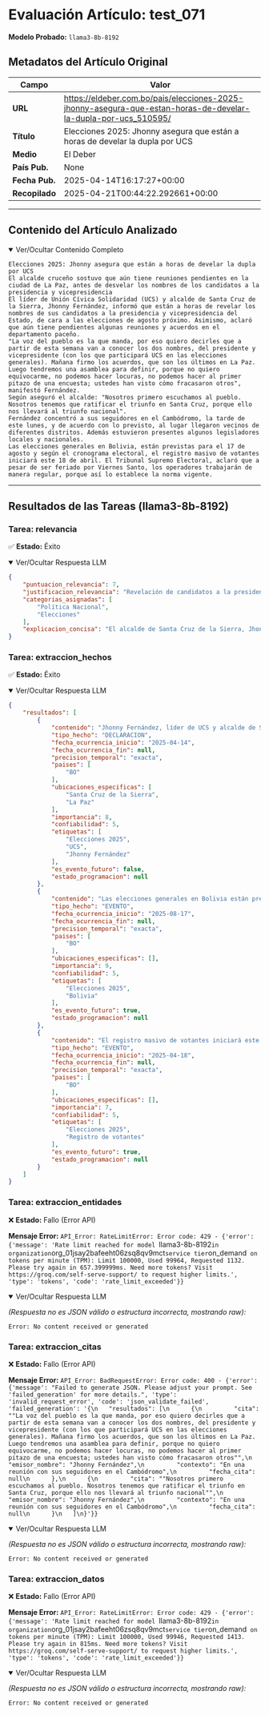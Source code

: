 # Evaluación Artículo: test_071
**Modelo Probado:** `llama3-8b-8192`

## Metadatos del Artículo Original

| Campo          | Valor                                      |
|----------------|--------------------------------------------|
| **URL**        | https://eldeber.com.bo/pais/elecciones-2025-jhonny-asegura-que-estan-horas-de-develar-la-dupla-por-ucs_510595/           |
| **Título**     | Elecciones 2025: Jhonny asegura que están a horas de develar la dupla por UCS       |
| **Medio**      | El Deber         |
| **País Pub.**  | None |
| **Fecha Pub.** | 2025-04-14T16:17:27+00:00 |
| **Recopilado** | 2025-04-21T00:44:22.292661+00:00 |

---

## Contenido del Artículo Analizado

<details open>
<summary>Ver/Ocultar Contenido Completo</summary>

```text
Elecciones 2025: Jhonny asegura que están a horas de develar la dupla por UCS
El alcalde cruceño sostuvo que aún tiene reuniones pendientes en la ciudad de La Paz, antes de desvelar los nombres de los candidatos a la presidencia y vicepresidencia
El líder de Unión Cívica Solidaridad (UCS) y alcalde de Santa Cruz de la Sierra, Jhonny Fernández, informó que están a horas de revelar los nombres de sus candidatos a la presidencia y vicepresidencia del Estado, de cara a las elecciones de agosto próximo. Asimismo, aclaró que aún tiene pendientes algunas reuniones y acuerdos en el departamento paceño.
"La voz del pueblo es la que manda, por eso quiero decirles que a partir de esta semana van a conocer los dos nombres, del presidente y vicepresidente (con los que participará UCS en las elecciones generales). Mañana firmo los acuerdos, que son los últimos en La Paz. Luego tendremos una asamblea para definir, porque no quiero equivocarme, no podemos hacer locuras, no podemos hacer al primer pitazo de una encuesta; ustedes han visto cómo fracasaron otros", manifestó Fernández.
Según aseguró el alcalde: "Nosotros primero escuchamos al pueblo. Nosotros tenemos que ratificar el triunfo en Santa Cruz, porque ello nos llevará al triunfo nacional".
Fernández concentró a sus seguidores en el Cambódromo, la tarde de este lunes, y de acuerdo con lo previsto, al lugar llegaron vecinos de diferentes distritos. Además estuvieron presentes algunos legisladores locales y nacionales.
Las elecciones generales en Bolivia, están previstas para el 17 de agosto y según el cronograma electoral, el registro masivo de votantes iniciará este 18 de abril. El Tribunal Supremo Electoral, aclaró que a pesar de ser feriado por Viernes Santo, los operadores trabajarán de manera regular, porque así lo establece la norma vigente.
```
</details>

---

## Resultados de las Tareas (llama3-8b-8192)

### Tarea: relevancia

✅ **Estado:** Éxito


<details open>
<summary>Ver/Ocultar Respuesta LLM</summary>

```json
{
    "puntuacion_relevancia": 7,
    "justificacion_relevancia": "Revelación de candidatos a la presidencia y vicepresidencia en Bolivia",
    "categorias_asignadas": [
        "Política Nacional",
        "Elecciones"
    ],
    "explicacion_concisa": "El alcalde de Santa Cruz de la Sierra, Jhonny Fernández, anuncia que UCS revelará los nombres de sus candidatos a la presidencia y vicepresidencia del Estado en Bolivia, con miras a las elecciones generales de agosto"
}
```
</details>


### Tarea: extraccion_hechos

✅ **Estado:** Éxito


<details open>
<summary>Ver/Ocultar Respuesta LLM</summary>

```json
{
    "resultados": [
        {
            "contenido": "Jhonny Fernández, líder de UCS y alcalde de Santa Cruz, asegura que están a horas de revelar los nombres de sus candidatos a la presidencia y vicepresidencia del Estado.",
            "tipo_hecho": "DECLARACION",
            "fecha_ocurrencia_inicio": "2025-04-14",
            "fecha_ocurrencia_fin": null,
            "precision_temporal": "exacta",
            "paises": [
                "BO"
            ],
            "ubicaciones_especificas": [
                "Santa Cruz de la Sierra",
                "La Paz"
            ],
            "importancia": 8,
            "confiabilidad": 5,
            "etiquetas": [
                "Elecciones 2025",
                "UCS",
                "Jhonny Fernández"
            ],
            "es_evento_futuro": false,
            "estado_programacion": null
        },
        {
            "contenido": "Las elecciones generales en Bolivia están previstas para el 17 de agosto.",
            "tipo_hecho": "EVENTO",
            "fecha_ocurrencia_inicio": "2025-08-17",
            "fecha_ocurrencia_fin": null,
            "precision_temporal": "exacta",
            "paises": [
                "BO"
            ],
            "ubicaciones_especificas": [],
            "importancia": 9,
            "confiabilidad": 5,
            "etiquetas": [
                "Elecciones 2025",
                "Bolivia"
            ],
            "es_evento_futuro": true,
            "estado_programacion": null
        },
        {
            "contenido": "El registro masivo de votantes iniciará este 18 de abril.",
            "tipo_hecho": "EVENTO",
            "fecha_ocurrencia_inicio": "2025-04-18",
            "fecha_ocurrencia_fin": null,
            "precision_temporal": "exacta",
            "paises": [
                "BO"
            ],
            "ubicaciones_especificas": [],
            "importancia": 7,
            "confiabilidad": 5,
            "etiquetas": [
                "Elecciones 2025",
                "Registro de votantes"
            ],
            "es_evento_futuro": true,
            "estado_programacion": null
        }
    ]
}
```
</details>


### Tarea: extraccion_entidades

❌ **Estado:** Fallo (Error API)

   **Mensaje Error:** `API_Error: RateLimitError: Error code: 429 - {'error': {'message': 'Rate limit reached for model `llama3-8b-8192` in organization `org_01jsay2bafeeht06zsq8qv9mct` service tier `on_demand` on tokens per minute (TPM): Limit 100000, Used 99964, Requested 1132. Please try again in 657.399999ms. Need more tokens? Visit https://groq.com/self-serve-support/ to request higher limits.', 'type': 'tokens', 'code': 'rate_limit_exceeded'}}`


<details open>
<summary>Ver/Ocultar Respuesta LLM</summary>

_(Respuesta no es JSON válido o estructura incorrecta, mostrando raw):_
```
Error: No content received or generated
```
</details>


### Tarea: extraccion_citas

❌ **Estado:** Fallo (Error API)

   **Mensaje Error:** `API_Error: BadRequestError: Error code: 400 - {'error': {'message': "Failed to generate JSON. Please adjust your prompt. See 'failed_generation' for more details.", 'type': 'invalid_request_error', 'code': 'json_validate_failed', 'failed_generation': '{\n   "resultados": [\n      {\n         "cita": ""La voz del pueblo es la que manda, por eso quiero decirles que a partir de esta semana van a conocer los dos nombres, del presidente y vicepresidente (con los que participará UCS en las elecciones generales). Mañana firmo los acuerdos, que son los últimos en La Paz. Luego tendremos una asamblea para definir, porque no quiero equivocarme, no podemos hacer locuras, no podemos hacer al primer pitazo de una encuesta; ustedes han visto cómo fracasaron otros"",\n         "emisor_nombre": "Jhonny Fernández",\n         "contexto": "En una reunión con sus seguidores en el Cambódromo",\n         "fecha_cita": null\n      },\n      {\n         "cita": ""Nosotros primero escuchamos al pueblo. Nosotros tenemos que ratificar el triunfo en Santa Cruz, porque ello nos llevará al triunfo nacional"",\n         "emisor_nombre": "Jhonny Fernández",\n         "contexto": "En una reunión con sus seguidores en el Cambódromo",\n         "fecha_cita": null\n      }\n   ]\n}'}}`


<details open>
<summary>Ver/Ocultar Respuesta LLM</summary>

_(Respuesta no es JSON válido o estructura incorrecta, mostrando raw):_
```
Error: No content received or generated
```
</details>


### Tarea: extraccion_datos

❌ **Estado:** Fallo (Error API)

   **Mensaje Error:** `API_Error: RateLimitError: Error code: 429 - {'error': {'message': 'Rate limit reached for model `llama3-8b-8192` in organization `org_01jsay2bafeeht06zsq8qv9mct` service tier `on_demand` on tokens per minute (TPM): Limit 100000, Used 99946, Requested 1413. Please try again in 815ms. Need more tokens? Visit https://groq.com/self-serve-support/ to request higher limits.', 'type': 'tokens', 'code': 'rate_limit_exceeded'}}`


<details open>
<summary>Ver/Ocultar Respuesta LLM</summary>

_(Respuesta no es JSON válido o estructura incorrecta, mostrando raw):_
```
Error: No content received or generated
```
</details>
